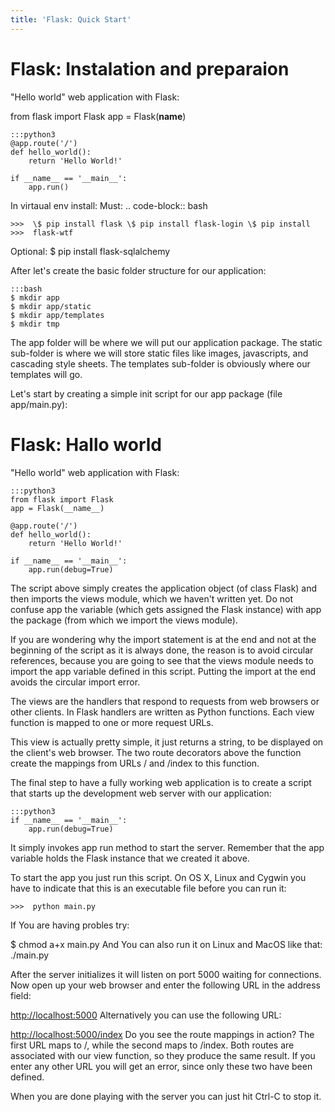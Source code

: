 ```yaml
---
title: 'Flask: Quick Start'
---
```


Flask: Instalation and preparaion
=================================

"Hello world" web application with Flask:

from flask import Flask app = Flask(__name__)

    :::python3
    @app.route('/')
    def hello_world():
        return 'Hello World!'

    if __name__ == '__main__':
        app.run()


In virtaual env install: Must: .. code-block:: bash

	>>>  \$ pip install flask \$ pip install flask-login \$ pip install
	>>>  flask-wtf

Optional: \$ pip install flask-sqlalchemy

After let's create the basic folder structure for our application:

    :::bash
    $ mkdir app
    $ mkdir app/static
    $ mkdir app/templates
    $ mkdir tmp


The app folder will be where we will put our application package. The
static sub-folder is where we will store static files like images,
javascripts, and cascading style sheets. The templates sub-folder is
obviously where our templates will go.

Let's start by creating a simple init script for our app package (file
app/main.py):

Flask: Hallo world
==================

"Hello world" web application with Flask:

    :::python3
    from flask import Flask
    app = Flask(__name__)

    @app.route('/')
    def hello_world():
        return 'Hello World!'

    if __name__ == '__main__':
        app.run(debug=True)


The script above simply creates the application object (of class Flask)
and then imports the views module, which we haven't written yet. Do not
confuse app the variable (which gets assigned the Flask instance) with
app the package (from which we import the views module).

If you are wondering why the import statement is at the end and not at
the beginning of the script as it is always done, the reason is to avoid
circular references, because you are going to see that the views module
needs to import the app variable defined in this script. Putting the
import at the end avoids the circular import error.

The views are the handlers that respond to requests from web browsers or
other clients. In Flask handlers are written as Python functions. Each
view function is mapped to one or more request URLs.

This view is actually pretty simple, it just returns a string, to be
displayed on the client's web browser. The two route decorators above
the function create the mappings from URLs / and /index to this
function.

The final step to have a fully working web application is to create a
script that starts up the development web server with our application:

    :::python3
    if __name__ == '__main__':
        app.run(debug=True)


It simply invokes app run method to start the server. Remember that the
app variable holds the Flask instance that we created it above.

To start the app you just run this script. On OS X, Linux and Cygwin you
have to indicate that this is an executable file before you can run it:

	>>>  python main.py

If You are having probles try:

\$ chmod a+x main.py And You can also run it on Linux and MacOS like
that: ./main.py

After the server initializes it will listen on port 5000 waiting for
connections. Now open up your web browser and enter the following URL in
the address field:

<http://localhost:5000> Alternatively you can use the following URL:

<http://localhost:5000/index> Do you see the route mappings in action?
The first URL maps to /, while the second maps to /index. Both routes
are associated with our view function, so they produce the same result.
If you enter any other URL you will get an error, since only these two
have been defined.

When you are done playing with the server you can just hit Ctrl-C to
stop it.
